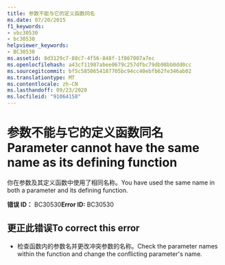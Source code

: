 ```yaml
---
title: 参数不能与它的定义函数同名
ms.date: 07/20/2015
f1_keywords:
- vbc30530
- bc30530
helpviewer_keywords:
- BC30530
ms.assetid: 8d3129c7-88c7-4f56-848f-1f867007a7ec
ms.openlocfilehash: a43cf11987abee0679c257dfbc79db98bb0dd0cc
ms.sourcegitcommit: bf5c5850654187705bc94cc40ebfb62fe346ab02
ms.translationtype: MT
ms.contentlocale: zh-CN
ms.lasthandoff: 09/23/2020
ms.locfileid: "91064158"
---
```

# <a name="parameter-cannot-have-the-same-name-as-its-defining-function"></a><span data-ttu-id="db8ab-102">参数不能与它的定义函数同名</span><span class="sxs-lookup"><span data-stu-id="db8ab-102">Parameter cannot have the same name as its defining function</span></span>

<span data-ttu-id="db8ab-103">你在参数及其定义函数中使用了相同名称。</span><span class="sxs-lookup"><span data-stu-id="db8ab-103">You have used the same name in both a parameter and its defining function.</span></span>  
  
 <span data-ttu-id="db8ab-104">**错误 ID：** BC30530</span><span class="sxs-lookup"><span data-stu-id="db8ab-104">**Error ID:** BC30530</span></span>  
  
## <a name="to-correct-this-error"></a><span data-ttu-id="db8ab-105">更正此错误</span><span class="sxs-lookup"><span data-stu-id="db8ab-105">To correct this error</span></span>  
  
- <span data-ttu-id="db8ab-106">检查函数内的参数名并更改冲突参数的名称。</span><span class="sxs-lookup"><span data-stu-id="db8ab-106">Check the parameter names within the function and change the conflicting parameter's name.</span></span>
